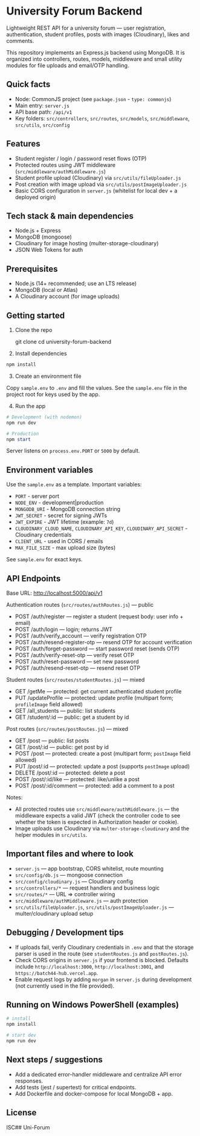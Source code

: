 # University Forum Backend

Lightweight REST API for a university forum — user registration, authentication, student profiles, posts with images (Cloudinary), likes and comments.

This repository implements an Express.js backend using MongoDB. It is organized into controllers, routes, models, middleware and small utility modules for file uploads and email/OTP handling.

## Quick facts

- Node: CommonJS project (see `package.json` - `type: commonjs`)
- Main entry: `server.js`
- API base path: `/api/v1`
- Key folders: `src/controllers`, `src/routes`, `src/models`, `src/middleware`, `src/utils`, `src/config`

## Features

- Student register / login / password reset flows (OTP)
- Protected routes using JWT middleware (`src/middleware/authMiddleware.js`)
- Student profile upload (Cloudinary) via `src/utils/fileUploader.js`
- Post creation with image upload via `src/utils/postImageUploader.js`
- Basic CORS configuration in `server.js` (whitelist for local dev + a deployed origin)

## Tech stack & main dependencies

- Node.js + Express
- MongoDB (mongoose)
- Cloudinary for image hosting (multer-storage-cloudinary)
- JSON Web Tokens for auth

## Prerequisites

- Node.js (14+ recommended; use an LTS release)
- MongoDB (local or Atlas)
- A Cloudinary account (for image uploads)

## Getting started

1. Clone the repo

   git clone <repo-url>
   cd university-forum-backend

2. Install dependencies

```powershell
npm install
```

3. Create an environment file

Copy `sample.env` to `.env` and fill the values. See the `sample.env` file in the project root for keys used by the app.

4. Run the app

```powershell
# Development (with nodemon)
npm run dev

# Production
npm start
```

Server listens on `process.env.PORT` or `5000` by default.

## Environment variables

Use the `sample.env` as a template. Important variables:

- `PORT` - server port
- `NODE_ENV` - development|production
- `MONGODB_URI` - MongoDB connection string
- `JWT_SECRET` - secret for signing JWTs
- `JWT_EXPIRE` - JWT lifetime (example: `7d`)
- `CLOUDINARY_CLOUD_NAME`, `CLOUDINARY_API_KEY`, `CLOUDINARY_API_SECRET` - Cloudinary credentials
- `CLIENT_URL` - used in CORS / emails
- `MAX_FILE_SIZE` - max upload size (bytes)

See `sample.env` for exact keys.

## API Endpoints

Base URL: <http://localhost:5000/api/v1>

Authentication routes (`src/routes/authRoutes.js`) — public

- POST /auth/register — register a student (request body: user info + email)
- POST /auth/login — login; returns JWT
- POST /auth/verify_account — verify registration OTP
- POST /auth/resend-register-otp — resend OTP for account verification
- POST /auth/forget-password — start password reset (sends OTP)
- POST /auth/verify-reset-otp — verify reset OTP
- POST /auth/reset-password — set new password
- POST /auth/resend-reset-otp — resend reset OTP

Student routes (`src/routes/studentRoutes.js`) — mixed

- GET /getMe — protected: get current authenticated student profile
- PUT /updateProfile — protected: update profile (multipart form; `profileImage` field allowed)
- GET /all_students — public: list students
- GET /student/:id — public: get a student by id

Post routes (`src/routes/postRoutes.js`) — mixed

- GET /post — public: list posts
- GET /post/:id — public: get post by id
- POST /post — protected: create a post (multipart form; `postImage` field allowed)
- PUT /post/:id — protected: update a post (supports `postImage` upload)
- DELETE /post/:id — protected: delete a post
- POST /post/:id/like — protected: like/unlike a post
- POST /post/:id/comment — protected: add a comment to a post

Notes:

- All protected routes use `src/middleware/authMiddleware.js` — the middleware expects a valid JWT (check the controller code to see whether the token is expected in Authorization header or cookie).
- Image uploads use Cloudinary via `multer-storage-cloudinary` and the helper modules in `src/utils`.

## Important files and where to look

- `server.js` — app bootstrap, CORS whitelist, route mounting
- `src/config/db.js` — mongoose connection
- `src/config/cloudinary.js` — Cloudinary config
- `src/controllers/*` — request handlers and business logic
- `src/routes/*` — URL => controller wiring
- `src/middleware/authMiddleware.js` — auth protection
- `src/utils/fileUploader.js`, `src/utils/postImageUploader.js` — multer/cloudinary upload setup

## Debugging / Development tips

- If uploads fail, verify Cloudinary credentials in `.env` and that the storage parser is used in the route (see `studentRoutes.js` and `postRoutes.js`).
- Check CORS origins in `server.js` if your frontend is blocked. Defaults include `http://localhost:3000`, `http://localhost:3001`, and `https://batch44-hub.vercel.app`.
- Enable request logs by adding `morgan` in `server.js` during development (not currently used in the file provided).

## Running on Windows PowerShell (examples)

```powershell
# install
npm install

# start dev
npm run dev
```

## Next steps / suggestions

- Add a dedicated error-handler middleware and centralize API error responses.
- Add tests (jest / supertest) for critical endpoints.
- Add Dockerfile and docker-compose for local MongoDB + app.

## License

ISC## Uni-Forum
